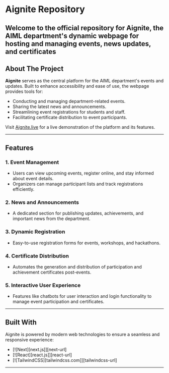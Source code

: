 # Aignite Repository

<!-- PROJECT LOGO -->
Welcome to the official repository for **Aignite**, the AIML department's dynamic webpage for hosting and managing events, news updates, and certificates 
---

## About The Project

**Aignite** serves as the central platform for the AIML department's events and updates. Built to enhance accessibility and ease of use, the webpage provides tools for:

- Conducting and managing department-related events.
- Sharing the latest news and announcements.
- Streamlining event registrations for students and staff.
- Facilitating certificate distribution to event participants.

Visit [Aignite.live](https://aignite.live) for a live demonstration of the platform and its features.

---

## Features

### 1. **Event Management**
   - Users can view upcoming events, register online, and stay informed about event details.
   - Organizers can manage participant lists and track registrations efficiently.

### 2. **News and Announcements**
   - A dedicated section for publishing updates, achievements, and important news from the department.

### 3. **Dynamic Registration**
   - Easy-to-use registration forms for events, workshops, and hackathons.

### 4. **Certificate Distribution**
   - Automates the generation and distribution of participation and achievement certificates post-events.

### 5. **Interactive User Experience**
   - Features like chatbots for user interaction and login functionality to manage event participation and certificates.

---

## Built With

Aignite is powered by modern web technologies to ensure a seamless and responsive experience:

- [![Next][next.js]][next-url]
- [![React][react.js]][react-url]
- [![TailwindCSS][tailwindcss.com]][tailwindcss-url]

---
